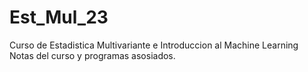 # Est_Mul_23
Curso de Estadistica Multivariante e Introduccion al Machine Learning
Notas del curso y programas asosiados.
